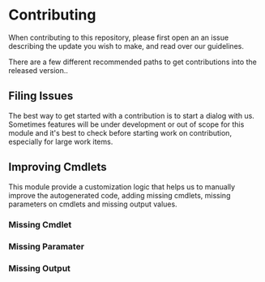 # Contributing

When contributing to this repository, please first open an an issue describing the update you wish to make, and read over our guidelines.

There are a few different recommended paths to get contributions into the released version..

## Filing Issues

The best way to get started with a contribution is to start a dialog with us. Sometimes features will be under development or out of scope for this module and it's best to check before starting work on contribution, especially for large work items.

## Improving Cmdlets

This module provide a customization logic that helps us to manually improve the autogenerated code, adding missing cmdlets, missing parameters on cmdlets and missing output values.

### Missing Cmdlet

### Missing Paramater

### Missing Output
